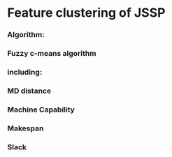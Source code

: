 # Feature clustering of JSSP
### Algorithm:
### Fuzzy c-means algorithm
### including:
### MD distance
### Machine Capability
### Makespan 
### Slack
